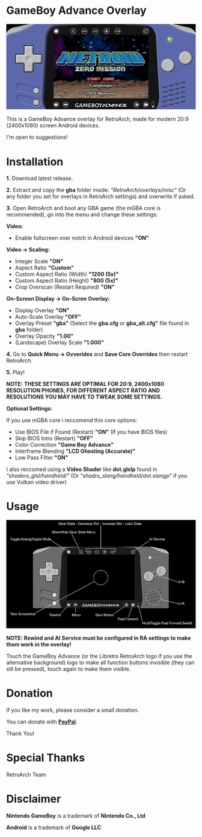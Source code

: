 # GameBoy Advance Overlay

![My Image](ow.jpg)

This is a GameBoy Advance overlay for RetroArch, made for modern 20:9 (2400x1080) screen Android devices.

I'm open to suggestions!

# Installation

<b>1.</b> Download latest release.

<b>2.</b> Extract and copy the <b>gba</b> folder inside: 
<i>"RetroArch/overlays/misc"</i> (Or any folder you set for overlays in RetroArch settings) and overwrite if asked.

<b>3.</b> Open RetroArch and boot any GBA game (the mGBA core is recommended), go into the menu and change these settings:

<b>Video:</b>
- Enable fullscreen over notch in Android devices <b>"ON"</b>

<b>Video -> Scaling:</b>
- Integer Scale <b>"ON"</b>
- Aspect Ratio <b>"Custom"</b>
- Custom Aspect Ratio (Width) <b>"1200 (5x)"</b>
- Custom Aspect Ratio (Height) <b>"800 (5x)"</b>
- Crop Overscan (Restart Required) <b>"ON"</b>

<b>On-Screen Display -> On-Scren Overlay:</b>
- Display Overlay <b>"ON"</b>
- Auto-Scale Overlay <b>"OFF"</b>
- Overlay Preset <b>"gba"</b> (Select the <b>gba.cfg</b> or <b>gba_alt.cfg"</b> file found in <b>gba</b> folder)
- Overlay Opacity <b>"1.00"</b>
- (Landscape) Overlay Scale <b>"1.000"</b>
  
<b>4.</b> Go to <b>Quick Menu -> Ovverides</b> and <b>Save Core Overrides</b> then restart RetroArch.
 
<b>5.</b> Play!

<b>NOTE:</b>
<b>THESE SETTINGS ARE OPTIMAL FOR 20:9, 2400x1080 RESOLUTION PHONES, FOR DIFFERENT ASPECT RATIO AND RESOLUTIONS YOU MAY HAVE TO TWEAK SOME SETTINGS.</b>
  
<b>Optional Settings:</b>
  
If you use mGBA core i reccomend this core options:
- Use BIOS File if Found (Restart) <b>"ON"</b> (If you have BIOS files)
- Skip BIOS Intro (Restart) <b>"OFF"</b>
- Color Correction <b>"Game Boy Advance"</b>
- Interframe Blending <b>"LCD Ghosting (Accurate)"</b>
- Low Pass Filter <b>"ON"</b>
  
I also reccomed using a <b>Video Shader</b> like <b>dot.glslp</b> found in <i>"shaders_glsl/handheld/"</i> (Or <i>"shadrs_slang/handheld/dot.slangp"</i> if you use Vulkan video driver)

# Usage

![My Image](usage.png)

<b>NOTE: Rewind and AI Service must be configured in RA settings to make them work in the overlay!</b>

Touch the GameBoy Advance (or the Libretro RetroArch logo if you use the alternative background) logo to make all function buttons invisible (they can stil be pressed), touch again to make them visible.

# Donation
If you like my work, please consider a small donation.

You can donate with <a href="https://paypal.me/maestrosistema?country.x=IT&locale.x=it_IT"><b>PayPal</b></a>.

Thank You!

# Special Thanks
RetroArch Team

# Disclaimer
<b>Nintendo GameBoy</b> is a trademark of <b>Nintendo Co., Ltd</b>

<b>Android</b> is a trademark of <b>Google LLC</b>

